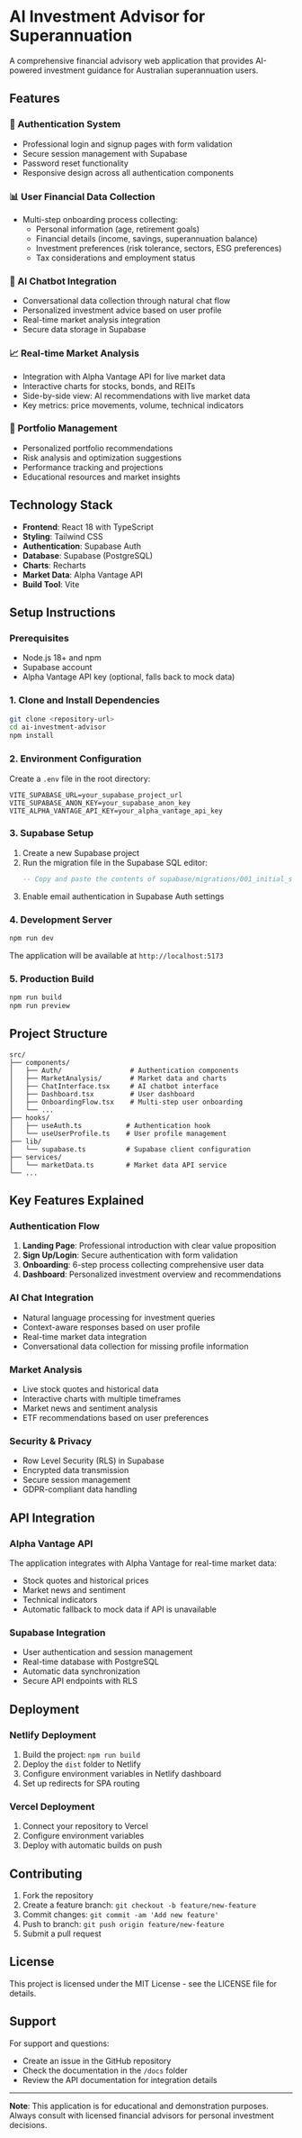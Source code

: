 # AI Investment Advisor for Superannuation

A comprehensive financial advisory web application that provides AI-powered investment guidance for Australian superannuation users.

## Features

### 🔐 Authentication System
- Professional login and signup pages with form validation
- Secure session management with Supabase
- Password reset functionality
- Responsive design across all authentication components

### 📊 User Financial Data Collection
- Multi-step onboarding process collecting:
  - Personal information (age, retirement goals)
  - Financial details (income, savings, superannuation balance)
  - Investment preferences (risk tolerance, sectors, ESG preferences)
  - Tax considerations and employment status

### 🤖 AI Chatbot Integration
- Conversational data collection through natural chat flow
- Personalized investment advice based on user profile
- Real-time market analysis integration
- Secure data storage in Supabase

### 📈 Real-time Market Analysis
- Integration with Alpha Vantage API for live market data
- Interactive charts for stocks, bonds, and REITs
- Side-by-side view: AI recommendations with live market data
- Key metrics: price movements, volume, technical indicators

### 💼 Portfolio Management
- Personalized portfolio recommendations
- Risk analysis and optimization suggestions
- Performance tracking and projections
- Educational resources and market insights

## Technology Stack

- **Frontend**: React 18 with TypeScript
- **Styling**: Tailwind CSS
- **Authentication**: Supabase Auth
- **Database**: Supabase (PostgreSQL)
- **Charts**: Recharts
- **Market Data**: Alpha Vantage API
- **Build Tool**: Vite

## Setup Instructions

### Prerequisites
- Node.js 18+ and npm
- Supabase account
- Alpha Vantage API key (optional, falls back to mock data)

### 1. Clone and Install Dependencies
```bash
git clone <repository-url>
cd ai-investment-advisor
npm install
```

### 2. Environment Configuration
Create a `.env` file in the root directory:
```env
VITE_SUPABASE_URL=your_supabase_project_url
VITE_SUPABASE_ANON_KEY=your_supabase_anon_key
VITE_ALPHA_VANTAGE_API_KEY=your_alpha_vantage_api_key
```

### 3. Supabase Setup
1. Create a new Supabase project
2. Run the migration file in the Supabase SQL editor:
   ```sql
   -- Copy and paste the contents of supabase/migrations/001_initial_schema.sql
   ```
3. Enable email authentication in Supabase Auth settings

### 4. Development Server
```bash
npm run dev
```

The application will be available at `http://localhost:5173`

### 5. Production Build
```bash
npm run build
npm run preview
```

## Project Structure

```
src/
├── components/
│   ├── Auth/                 # Authentication components
│   ├── MarketAnalysis/       # Market data and charts
│   ├── ChatInterface.tsx     # AI chatbot interface
│   ├── Dashboard.tsx         # User dashboard
│   ├── OnboardingFlow.tsx    # Multi-step user onboarding
│   └── ...
├── hooks/
│   ├── useAuth.ts           # Authentication hook
│   └── useUserProfile.ts    # User profile management
├── lib/
│   └── supabase.ts          # Supabase client configuration
├── services/
│   └── marketData.ts        # Market data API service
└── ...
```

## Key Features Explained

### Authentication Flow
1. **Landing Page**: Professional introduction with clear value proposition
2. **Sign Up/Login**: Secure authentication with form validation
3. **Onboarding**: 6-step process collecting comprehensive user data
4. **Dashboard**: Personalized investment overview and recommendations

### AI Chat Integration
- Natural language processing for investment queries
- Context-aware responses based on user profile
- Real-time market data integration
- Conversational data collection for missing profile information

### Market Analysis
- Live stock quotes and historical data
- Interactive charts with multiple timeframes
- Market news and sentiment analysis
- ETF recommendations based on user preferences

### Security & Privacy
- Row Level Security (RLS) in Supabase
- Encrypted data transmission
- Secure session management
- GDPR-compliant data handling

## API Integration

### Alpha Vantage API
The application integrates with Alpha Vantage for real-time market data:
- Stock quotes and historical prices
- Market news and sentiment
- Technical indicators
- Automatic fallback to mock data if API is unavailable

### Supabase Integration
- User authentication and session management
- Real-time database with PostgreSQL
- Automatic data synchronization
- Secure API endpoints with RLS

## Deployment

### Netlify Deployment
1. Build the project: `npm run build`
2. Deploy the `dist` folder to Netlify
3. Configure environment variables in Netlify dashboard
4. Set up redirects for SPA routing

### Vercel Deployment
1. Connect your repository to Vercel
2. Configure environment variables
3. Deploy with automatic builds on push

## Contributing

1. Fork the repository
2. Create a feature branch: `git checkout -b feature/new-feature`
3. Commit changes: `git commit -am 'Add new feature'`
4. Push to branch: `git push origin feature/new-feature`
5. Submit a pull request

## License

This project is licensed under the MIT License - see the LICENSE file for details.

## Support

For support and questions:
- Create an issue in the GitHub repository
- Check the documentation in the `/docs` folder
- Review the API documentation for integration details

---

**Note**: This application is for educational and demonstration purposes. Always consult with licensed financial advisors for personal investment decisions.